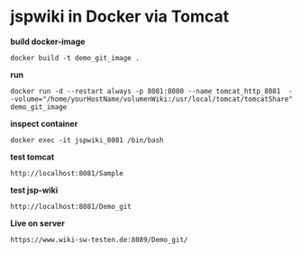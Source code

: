 # jspwiki in Docker via Tomcat

__build docker-image__
```
docker build -t demo_git_image .
```

__run__
```
docker run -d --restart always -p 8081:8080 --name tomcat_http_8081  --volume="/home/yourHostName/volumenWiki:/usr/local/tomcat/tomcatShare" demo_git_image
```

__inspect container__
```
docker exec -it jspwiki_8081 /bin/bash
```

__test tomcat__
```
http://localhost:8081/Sample
```

__test jsp-wiki__
```
http://localhost:8081/Demo_git
```

__Live on server__
```
https://www.wiki-sw-testen.de:8089/Demo_git/
```

